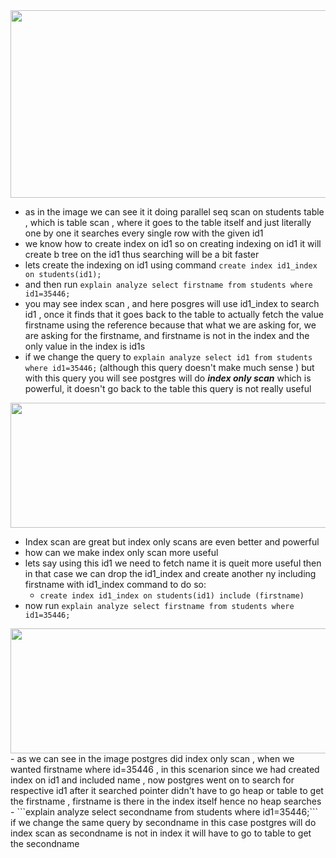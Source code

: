 <img width=800  height=300 src="https://github.com/user-attachments/assets/e63ed90c-2996-4e39-9d3d-1925aaa5eb79" >

- as in the image we can see it it doing parallel seq scan on students table , which is table scan , where it goes to the table itself and just literally one by one it searches every single row with the given id1
-  we know how to create index on id1 so on creating indexing on id1 it will create b tree on the id1 thus searching will be a bit faster
- lets create the indexing on id1 using command ```create index id1_index on students(id1);```
- and then run ```explain analyze select firstname from students where id1=35446;```
- you may see index scan , and here posgres will use id1_index to search id1 , once it finds that it goes back to the table to actually fetch the value firstname using the reference because that what we are asking for, we are asking for the firstname, and firstname is not in the index and the only value in the index is id1s
- if we change the query to ```explain analyze select id1 from students where id1=35446;``` (although this query doesn't make much sense ) but with this query you will see postgres will do ***index only scan*** which is powerful, it doesn't go back to the table this query is not really useful

<img width=800  height=200 src="https://github.com/user-attachments/assets/789f1fa2-27ae-4151-9f3c-18cbfba40981">

- Index scan are great but index only scans are even better and powerful
- how can we make index only scan more useful
- lets say using this id1 we need to fetch name it is queit more useful then in that case we can drop the id1_index and create another ny including firstname with id1_index command to do so:
   - ```create index id1_index on students(id1) include (firstname)```
- now run ```explain analyze select firstname from students where id1=35446;```
<img width=800  height=200 src="https://github.com/user-attachments/assets/b35c209d-d0ce-43cd-b180-5f35a47c763e">
- as we can see in the image postgres did index only scan , when we wanted firstname where id=35446 , in this scenarion since we had created index on id1 and included name , now postgres went on to search for respective id1 after it searched pointer didn't have to go heap or table to get the firstname , firstname is there in the index itself hence no heap searches
- ```explain analyze select secondname from students where id1=35446;``` if we change the same query by secondname in this case postgres will do index scan as secondname is not in index it will have to go to table to get the secondname
